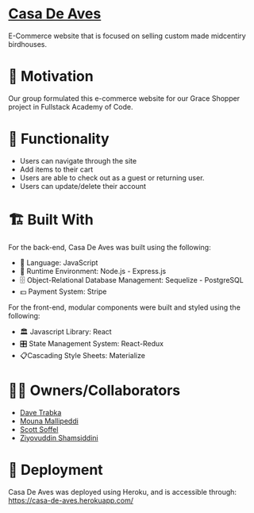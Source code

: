 # [Casa De Aves](https://casa-de-aves.herokuapp.com/)

E-Commerce website that is focused on selling custom made midcentiry birdhouses.

# 🛒 Motivation

Our group formulated this e-commerce website for our Grace Shopper project in Fullstack Academy of Code.

# :traffic_light: Functionality

* Users can navigate through the site
* Add items to their cart
* Users are able to check out as a guest or returning user. 
* Users can update/delete their account

# :building_construction: Built With

For the back-end, Casa De Aves was built using the following:

* :book: Language: JavaScript
* :running: Runtime Environment: Node.js - Express.js
* :file_cabinet: Object-Relational Database Management: Sequelize - PostgreSQL
* :dollar: Payment System: Stripe

For the front-end, modular components were built and styled using the following:

* :classical_building: Javascript Library: React
* :control_knobs: State Management System: React-Redux
* :clipboard:Cascading Style Sheets: Materialize

# 👨‍💻 Owners/Collaborators

* [Dave Trabka](https://github.com/davetrabka/)
* [Mouna Mallipeddi](https://github.com/mounamallipeddi)
* [Scott Soffel](https://github.com/ssoffel)
* [Ziyovuddin Shamsiddini](https://github.com/ziyoshams/)

# :satellite: Deployment

Casa De Aves was deployed using Heroku, and is accessible through: https://casa-de-aves.herokuapp.com/
